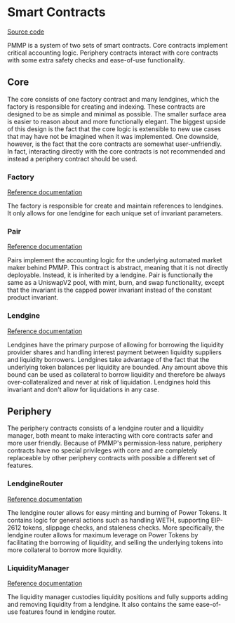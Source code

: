 # Smart Contracts

[Source code](https://github.com/numoen/pmmp)

PMMP is a system of two sets of smart contracts. Core contracts implement critical accounting logic. Periphery contracts interact with core contracts with some extra safety checks and ease-of-use functionality.

## Core

The core consists of one factory contract and many lendgines, which the factory is responsible for creating and indexing. These contracts are designed to be as simple and minimal as possible. The smaller surface area is easier to reason about and more functionally elegant. The biggest upside of this design is the fact that the core logic is extensible to new use cases that may have not be imagined when it was implemented. One downside, however, is the fact that the core contracts are somewhat user-unfriendly. In fact, interacting directly with the core contracts is not recommended and instead a periphery contract should be used.

### Factory

[Reference documentation](./#factory)

The factory is responsible for create and maintain references to lendgines. It only allows for one lendgine for each unique set of invariant parameters.

### Pair

[Reference documentation](./#pair)

Pairs implement the accounting logic for the underlying automated market maker behind PMMP. This contract is abstract, meaning that it is not directly deployable. Instead, it is inherited by a lendgine. Pair is functionally the same as a UniswapV2 pool, with mint, burn, and swap functionality, except that the invariant is the capped power invariant instead of the constant product invariant.

### Lendgine

[Reference documentation](./#lendgine)

Lendgines have the primary purpose of allowing for borrowing the liquidity provider shares and handling interest payment between liquidity suppliers and liquidity borrowers. Lendgines take advantage of the fact that the underlying token balances per liquidity are bounded. Any amount above this bound can be used as collateral to borrow liquidity and therefore be always over-collateralized and never at risk of liquidation. Lendgines hold this invariant and don't allow for liquidations in any case.

## Periphery

The periphery contracts consists of a lendgine router and a liquidity manager, both meant to make interacting with core contracts safer and more user friendly. Because of PMMP's permission-less nature, periphery contracts have no special privileges with core and are completely replaceable by other periphery contracts with possible a different set of features.

### LendgineRouter

[Reference documentation](./#lendginerouter)

The lendgine router allows for easy minting and burning of Power Tokens. It contains logic for general actions such as handling WETH, supporting EIP-2612 tokens, slippage checks, and staleness checks. More specifically, the lendgine router allows for maximum leverage on Power Tokens by facilitating the borrowing of liquidity, and selling the underlying tokens into more collateral to borrow more liquidity.

### LiquidityManager

[Reference documentation](./#liquiditymanager)

The liquidity manager custodies liquidity positions and fully supports adding and removing liquidity from a lendgine. It also contains the same ease-of-use features found in lendgine router.

